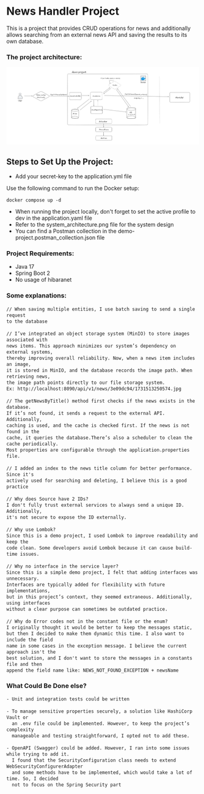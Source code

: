 # News Handler Project

This is a project that provides CRUD operations for news and additionally allows searching from an external news API and saving the results to its own database.


### The project architecture:

![Architecture Diagram](system_architecture.png)

## Steps to Set Up the Project:
- Add your secret-key to the application.yml file

Use the following command to run the Docker setup:
```
docker compose up -d
```
- When running the project locally, don't forget to set the active profile to dev in the application.yaml file
- Refer to the system_architecture.png file for the system design
- You can find a Postman collection in the demo-project.postman_collection.json file

### Project Requirements:
- Java 17
- Spring Boot 2
- No usage of hibaranet 

### Some explanations:

    // When saving multiple entities, I use batch saving to send a single request
    to the database
    
    // I’ve integrated an object storage system (MinIO) to store images associated with
    news items. This approach minimizes our system’s dependency on external systems,
    thereby improving overall reliability. Now, when a news item includes an image,
    it is stored in MinIO, and the database records the image path. When retrieving news,
    the image path points directly to our file storage system.
    Ex: http://localhost:8090/api/v1/news/3e09dc94/1731513250574.jpg
    
    // The getNewsByTitle() method first checks if the news exists in the database.
    If it’s not found, it sends a request to the external API. Additionally,
    caching is used, and the cache is checked first. If the news is not found in the
    cache, it queries the database.There’s also a scheduler to clean the cache periodically.
    Most properties are configurable through the application.properties file.
    
    // I added an index to the news title column for better performance. Since it's
    actively used for searching and deleting, I believe this is a good practice
    
    // Why does Source have 2 IDs?
    I don't fully trust external services to always send a unique ID. Additionally,
    it's not secure to expose the ID externally.
    
    // Why use Lombok?
    Since this is a demo project, I used Lombok to improve readability and keep the
    code clean. Some developers avoid Lombok because it can cause build-time issues.
    
    // Why no interface in the service layer?
    Since this is a simple demo project, I felt that adding interfaces was unnecessary.
    Interfaces are typically added for flexibility with future implementations,
    but in this project’s context, they seemed extraneous. Additionally, using interfaces
    without a clear purpose can sometimes be outdated practice.
    
    // Why do Error codes not in the constant file or the enum?
    I originally thought it would be better to keep the messages static,
    but then I decided to make them dynamic this time. I also want to include the field
    name in some cases in the exception message. I believe the current approach isn't the
    best solution, and I don't want to store the messages in a constants file and then
    append the field name like: NEWS_NOT_FOUND_EXCEPTION + newsName

### What Could Be Done else?
    - Unit and integration tests could be written
    
    - To manage sensitive properties securely, a solution like HashiCorp Vault or
      an .env file could be implemented. However, to keep the project’s complexity
      manageable and testing straightforward, I opted not to add these.
    
    - OpenAPI (Swagger) could be added. However, I ran into some issues while trying to add it.
      I found that the SecurityConfiguration class needs to extend WebSecurityConfigurerAdapter
      and some methods have to be implemented, which would take a lot of time. So, I decided
      not to focus on the Spring Security part

